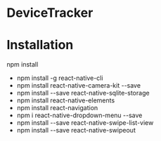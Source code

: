 # DeviceTracker


# Installation

npm install

* npm install -g react-native-cli
* npm install react-native-camera-kit --save
* npm install --save react-native-sqlite-storage 
* npm install react-native-elements
* npm install react-navigation
* npm i react-native-dropdown-menu --save
* npm install --save react-native-swipe-list-view
* npm install --save react-native-swipeout
